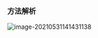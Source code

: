 ### 方法解析

![image-20210531141431138](F:\rCoreBook\hm1229.github.io\book\资源文件\实验一.assets\image-20210531141431138.png)